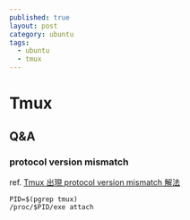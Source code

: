 ```yaml
---
published: true
layout: post
category: ubuntu
tags: 
  - ubuntu
  - tmux
---
```


# Tmux

## Q&A

### protocol version mismatch
ref. [Tmux 出現 protocol version mismatch 解法](http://blog.longwin.com.tw/2013/11/tmux-protocol-version-mismatch-fix-2013/)

    PID=$(pgrep tmux)
    /proc/$PID/exe attach